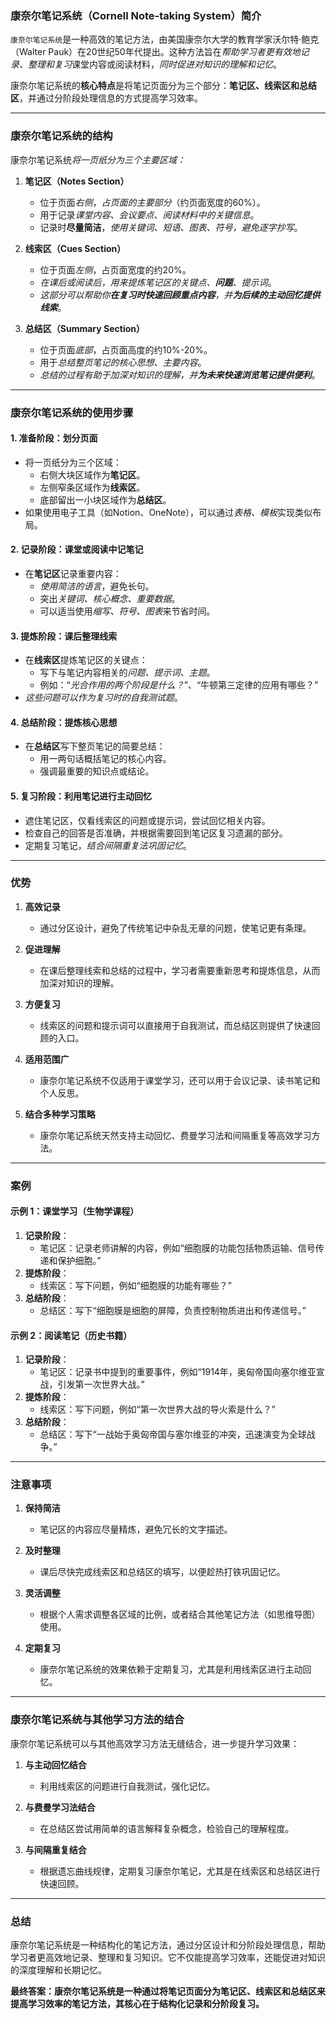 ### 康奈尔笔记系统（Cornell Note-taking System）简介

`康奈尔笔记系统`是一种高效的笔记方法，由美国康奈尔大学的教育学家沃尔特·鲍克（Walter Pauk）在20世纪50年代提出。这种方法旨在*帮助学习者更有效地记录、整理和复习*课堂内容或阅读材料，*同时促进对知识的理解和记忆*。

康奈尔笔记系统的**核心特点**是将笔记页面分为三个部分：**笔记区、线索区和总结区**，并通过分阶段处理信息的方式提高学习效率。

---

### 康奈尔笔记系统的**结构**

康奈尔笔记系统*将一页纸分为三个主要区域：*

1. **笔记区（Notes Section）**  
   - 位于页面*右侧*，*占页面的主要部分*（约页面宽度的60%）。  
   - 用于记录*课堂内容、会议要点、阅读材料中的关键信息*。
   - 记录时**尽量简洁**，*使用关键词、短语、图表、符号，避免逐字抄写*。

2. **线索区（Cues Section）**  
   - 位于页面*左侧*，占页面宽度的约20%。  
   - *在课后或阅读后，用来提炼笔记区的关键点、**问题**、提示词*。  
   - *这部分可以帮助你**在复习时快速回顾重点内容**，并**为后续的主动回忆提供线索***。

3. **总结区（Summary Section）**  
   - 位于页面*底部*，占页面高度的约10%-20%。  
   - 用于*总结整页笔记的核心思想、主要内容*。  
   - *总结的过程有助于加深对知识的理解，并**为未来快速浏览笔记提供便利***。

---

### 康奈尔笔记系统的**使用步骤**

#### 1. 准备阶段：划分页面
   - 将一页纸分为三个区域：
     - 右侧大块区域作为**笔记区**。
     - 左侧窄条区域作为**线索区**。
     - 底部留出一小块区域作为**总结区**。
   - 如果使用电子工具（如Notion、OneNote），可以通过*表格、模板*实现类似布局。

#### 2. 记录阶段：课堂或阅读中记笔记
   - 在**笔记区**记录重要内容：
     - *使用简洁的语言*，避免长句。
     - 突出*关键词、核心概念、重要数据*。
     - 可以适当使用*缩写、符号、图表*来节省时间。

#### 3. 提炼阶段：课后整理线索
   - 在**线索区**提炼笔记区的关键点：
     - 写下与笔记内容相关的*问题、提示词、主题*。
     - 例如：“*光合作用的两个阶段是什么？*”、“牛顿第三定律的应用有哪些？”
   - *这些问题可以作为复习时的自我测试题*。

#### 4. 总结阶段：提炼核心思想
   - 在**总结区**写下整页笔记的简要总结：
     - 用一两句话概括笔记的核心内容。
     - 强调最重要的知识点或结论。

#### 5. 复习阶段：利用笔记进行主动回忆
   - 遮住笔记区，仅看线索区的问题或提示词，尝试回忆相关内容。
   - 检查自己的回答是否准确，并根据需要回到笔记区复习遗漏的部分。
   - 定期复习笔记，*结合间隔重复法巩固记忆*。

---

### 优势

1. **高效记录**  
   - 通过分区设计，避免了传统笔记中杂乱无章的问题，使笔记更有条理。

2. **促进理解**  
   - 在课后整理线索和总结的过程中，学习者需要重新思考和提炼信息，从而加深对知识的理解。

3. **方便复习**  
   - 线索区的问题和提示词可以直接用于自我测试，而总结区则提供了快速回顾的入口。

4. **适用范围广**  
   - 康奈尔笔记系统不仅适用于课堂学习，还可以用于会议记录、读书笔记和个人反思。

5. **结合多种学习策略**  
   - 康奈尔笔记系统天然支持主动回忆、费曼学习法和间隔重复等高效学习方法。

---

### 案例

#### 示例 1：课堂学习（生物学课程）
1. **记录阶段**：
   - 笔记区：记录老师讲解的内容，例如“细胞膜的功能包括物质运输、信号传递和保护细胞。”
2. **提炼阶段**：
   - 线索区：写下问题，例如“细胞膜的功能有哪些？”
3. **总结阶段**：
   - 总结区：写下“细胞膜是细胞的屏障，负责控制物质进出和传递信号。”

#### 示例 2：阅读笔记（历史书籍）
1. **记录阶段**：
   - 笔记区：记录书中提到的重要事件，例如“1914年，奥匈帝国向塞尔维亚宣战，引发第一次世界大战。”
2. **提炼阶段**：
   - 线索区：写下问题，例如“第一次世界大战的导火索是什么？”
3. **总结阶段**：
   - 总结区：写下“一战始于奥匈帝国与塞尔维亚的冲突，迅速演变为全球战争。”

---

### 注意事项

1. **保持简洁**  
   - 笔记区的内容应尽量精炼，避免冗长的文字描述。

2. **及时整理**  
   - 课后尽快完成线索区和总结区的填写，以便趁热打铁巩固记忆。

3. **灵活调整**  
   - 根据个人需求调整各区域的比例，或者结合其他笔记方法（如思维导图）使用。

4. **定期复习**  
   - 康奈尔笔记系统的效果依赖于定期复习，尤其是利用线索区进行主动回忆。

---

### 康奈尔笔记系统**与其他学习方法的结合**

康奈尔笔记系统可以与其他高效学习方法无缝结合，进一步提升学习效果：

1. **与主动回忆结合**  
   - 利用线索区的问题进行自我测试，强化记忆。

2. **与费曼学习法结合**  
   - 在总结区尝试用简单的语言解释复杂概念，检验自己的理解程度。

3. **与间隔重复结合**  
   - 根据遗忘曲线规律，定期复习康奈尔笔记，尤其是在线索区和总结区进行快速回顾。

---

### 总结

康奈尔笔记系统是一种结构化的笔记方法，通过分区设计和分阶段处理信息，帮助学习者更高效地记录、整理和复习知识。它不仅能提高学习效率，还能促进对知识的深度理解和长期记忆。

**最终答案：康奈尔笔记系统是一种通过将笔记页面分为笔记区、线索区和总结区来提高学习效率的笔记方法，其核心在于结构化记录和分阶段复习。**